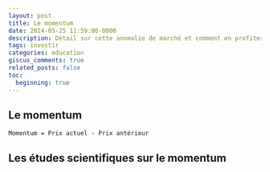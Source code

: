 ```yaml
---
layout: post
title: Le momentum
date: 2024-05-25 11:59:00-0000
description: Détail sur cette anomalie de marché et comment en profiter
tags: investir
categories: education
giscus_comments: true
related_posts: false
toc:
  beginning: true
---
```


## Le momentum

```pseudocode
Momentum = Prix actuel - Prix antérieur
```

## Les études scientifiques sur le momentum



